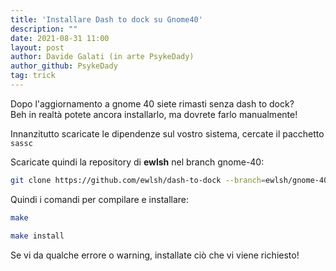 ```yaml
---
title: 'Installare Dash to dock su Gnome40'
description: ""
date: 2021-08-31 11:00
layout: post
author: Davide Galati (in arte PsykeDady)
author_github: PsykeDady
tag: trick
---
```


Dopo l'aggiornamento a gnome 40 siete rimasti senza dash to dock?  
Beh in realtà potete ancora installarlo, ma dovrete farlo manualmente!

Innanzitutto scaricate le dipendenze sul vostro sistema, cercate il pacchetto `sassc`

Scaricate quindi la repository di **ewlsh** nel branch gnome-40: 
```bash
git clone https://github.com/ewlsh/dash-to-dock --branch=ewlsh/gnome-40
```

Quindi i comandi per compilare e installare: 
```bash
make

make install
```

Se vi da qualche errore o warning, installate ciò che vi viene richiesto! 
